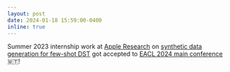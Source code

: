 ```yaml
---
layout: post
date: 2024-01-18 15:59:00-0400
inline: true
---
```


Summer 2023 internship work at [Apple Research](https://machinelearning.apple.com/) on [synthetic data generation for few-shot DST](https://aclanthology.org/2024.eacl-long.120.pdf) got accepted to [EACL 2024 main conference](https://2024.eacl.org) :malta:!